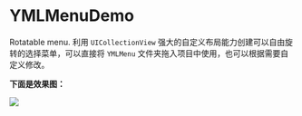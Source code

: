 # YMLMenuDemo
Rotatable menu.
利用 `UICollectionView` 强大的自定义布局能力创建可以自由旋转的选择菜单，可以直接将 `YMLMenu` 文件夹拖入项目中使用，也可以根据需要自定义修改。

__下面是效果图：__

![](https://upload-images.jianshu.io/upload_images/2475558-6f5e3024acd87a57.gif?imageMogr2/auto-orient/strip)